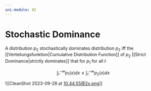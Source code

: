```yaml
---
uni-module: AI
---
```

# Stochastic Dominance

A distribution $p_2$ stochastically dominates distribution $p_2$ iff the [[Verteilungsfunktion|Cumulative Distribution Function]] of $p_2$ [[Strict Dominance|strictly dominates]] that for $p_1$  for all $t$

$$\int_t^{-\infty} p_1(x) d x \leq \int_t^{-\infty} p_2(x) d x$$

![[CleanShot 2023-09-28 at 10.44.55@2x.png]]